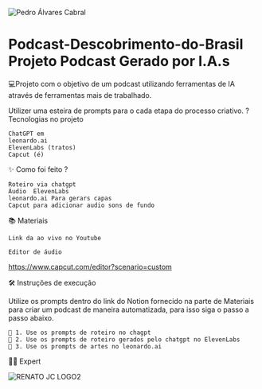 
![Pedro Álvares Cabral](https://github.com/user-attachments/assets/5138fa70-0d94-4c2c-82e6-9b2fda832007)

# Podcast-Descobrimento-do-Brasil Projeto Podcast Gerado por I.A.s

💻Projeto com o objetivo de um podcast utilizando ferramentas de IA através de ferramentas mais de trabalhado.

Utilizer uma esteira de prompts para o cada etapa do processo criativo.
? Tecnologias no projeto

    ChatGPT em
    leonardo.ai
    ElevenLabs (tratos)
    Capcut (é)

✨ Como foi feito ?

    Roteiro via chatgpt
    Áudio  ElevenLabs
    leonardo.ai Para gerars capas
    Capcut para adicionar audio sons de fundo

📚 Materiais

    Link da ao vivo no Youtube
    
    Editor de áudio  
https://www.capcut.com/editor?scenario=custom




🛠️ Instruções de execução

Utilize os prompts dentro do link do Notion fornecido na parte de Materiais para criar um podcast de maneira automatizada, para isso siga o passo a passo abaixo.

    🤖 1. Use os prompts de roteiro no chagpt
    🤖 2. Use os prompts de roteiro gerados pelo chatgpt no ElevenLabs
    🤖 3. Use os prompts de artes no leonardo.ai


👨‍💻 Expert 

 ![RENATO JC LOGO2](https://github.com/user-attachments/assets/71ebe370-4f52-4604-a128-bbb07382350f)


